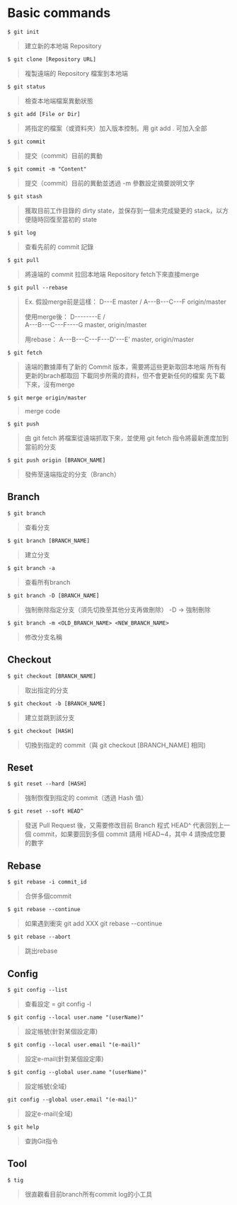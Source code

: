 # Basic commands

`$ git init`
> 建立新的本地端 Repository


`$ git clone [Repository URL]`
> 複製遠端的 Repository 檔案到本地端


`$ git status`
> 檢查本地端檔案異動狀態


`$ git add [File or Dir]`
> 將指定的檔案（或資料夾）加入版本控制。用 git add . 可加入全部


`$ git commit`
> 提交（commit）目前的異動


`$ git commit -m "Content"`
> 提交（commit）目前的異動並透過 -m 參數設定摘要說明文字


`$ git stash`
> 獲取目前工作目錄的 dirty state，並保存到一個未完成變更的 stack，以方便隨時回復至當初的 state


`$ git log`
> 查看先前的 commit 記錄


`$ git pull`
> 將遠端的 commit 拉回本地端 Repository
> fetch下來直接merge


`$ git pull --rebase`
> Ex.
> 假設merge前是這樣：
>       D---E master
>      /
> A---B---C---F origin/master
>
> 使用merge後：
>       D--------E
>      /          \
> A---B---C---F----G   master, origin/master
>
> 用rebase：
> A---B---C---F---D'---E'   master, origin/master


`$ git fetch`
> 遠端的數據庫有了新的 Commit 版本，需要將這些更新取回本地端
> 所有有更新的brach都取回
> 下載同步所需的資料，但不會更新任何的檔案
> 先下載下來，沒有merge


`$ git merge origin/master`
> merge code


`$ git push`
> 由 git fetch 將檔案從遠端抓取下來，並使用 git fetch 指令將最新進度加到當前的分支


`$ git push origin [BRANCH_NAME]`
> 發佈至遠端指定的分支（Branch）


## Branch
`$ git branch`
> 查看分支


`$ git branch [BRANCH_NAME]`
> 建立分支


`$ git branch -a`
> 查看所有branch


`$ git branch -D [BRANCH_NAME]`
> 強制刪除指定分支（須先切換至其他分支再做刪除）
> -D -> 強制刪除


`$ git branch -m <OLD_BRANCH_NAME> <NEW_BRANCH_NAME>`
> 修改分支名稱


## Checkout
`$ git checkout [BRANCH_NAME]`
> 取出指定的分支


`$ git checkout -b [BRANCH_NAME]`
> 建立並跳到該分支


`$ git checkout [HASH]`
> 切換到指定的 commit（與 git checkout [BRANCH_NAME] 相同)


## Reset
`$ git reset --hard [HASH]`
> 強制恢復到指定的 commit（透過 Hash 值）


`$ git reset --soft HEAD^`
> 發送 Pull Request 後，又需要修改目前 Branch 程式
> HEAD^ 代表回到上一個 commit，如果要回到多個 commit 請用 HEAD~4，其中 4 請換成您要的數字


## Rebase
`$ git rebase -i commit_id`
> 合併多個commit


`$ git rebase --continue`
> 如果遇到衝突
> git add XXX
> git rebase --continue


`$ git rebase --abort`
> 跳出rebase


## Config
`$ git config --list`
> 查看設定
> = git config -l


`$ git config --local user.name "(userName)"`
> 設定帳號(針對某個設定庫)


`$ git config --local user.email "(e-mail)"`
> 設定e-mail(針對某個設定庫)


`$ git config --global user.name "(userName)"`
> 設定帳號(全域)


`git config --global user.email "(e-mail)"`
> 設定e-mail(全域)


`$ git help`
> 查詢Git指令


## Tool
`$ tig`
> 很直觀看目前branch所有commit log的小工具
